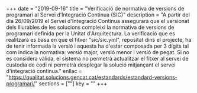 +++
date = "2019-09-16"
title = "Verificació de normativa de versions de programari al Servei d’Integració Continua (SIC)"
description = "A partir del dia 26/09/2019 el Servei d'Integració Contínua assegurarà que el versionat dels lliurables de les solucions compleixi la normativa de versions de programari definida per la Unitat d'Arquitectura. La verificació que es realitzarà es basa en que el fitxer "sic/sic.yml", repositat dins el projecte, ha de tenir informada la versió i aquesta ha d'estar composada per 3 dígits tal com indica la normativa: versió major, versió menor i versió de pegat. Si no es considera vàlida, el sistema no permetrà actualitzar el fitxer al servei de custodia de codi ni permetrà desplegar la solució mitjançant el servei d'integració continua."
enllac = "https://qualitat.solucions.gencat.cat/estandards/estandard-versions-programari/"
sections    = [""]
key = ""
+++